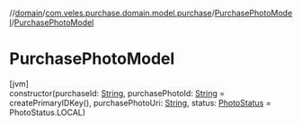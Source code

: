 //[domain](../../../index.md)/[com.veles.purchase.domain.model.purchase](../index.md)/[PurchasePhotoModel](index.md)/[PurchasePhotoModel](-purchase-photo-model.md)

# PurchasePhotoModel

[jvm]\
constructor(purchaseId: [String](https://kotlinlang.org/api/latest/jvm/stdlib/kotlin/-string/index.html), purchasePhotoId: [String](https://kotlinlang.org/api/latest/jvm/stdlib/kotlin/-string/index.html) = createPrimaryIDKey(), purchasePhotoUri: [String](https://kotlinlang.org/api/latest/jvm/stdlib/kotlin/-string/index.html), status: [PhotoStatus](../-photo-status/index.md) = PhotoStatus.LOCAL)
